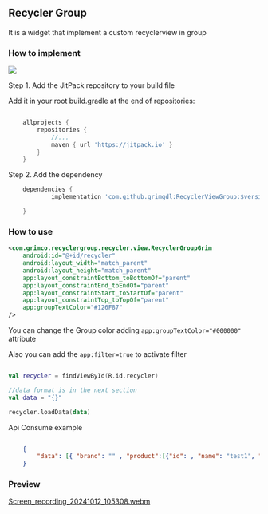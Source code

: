 ## Recycler Group

It is a widget that implement a custom recyclerview in group



### How to implement
[![](https://jitpack.io/v/grimarj89/RecyclerViewGroup.svg)](https://jitpack.io/#grimarj89/RecyclerViewGroup)

Step 1. Add the JitPack repository to your build file

Add it in your root build.gradle at the end of repositories:

```groovy

    allprojects {
		repositories {
			//...
			maven { url 'https://jitpack.io' }
		}
	}
```

Step 2. Add the dependency

```groovy
    dependencies {
	        implementation 'com.github.grimgdl:RecyclerViewGroup:$version'

	}

```



### How to use



```xml
<com.grimco.recyclergroup.recycler.view.RecyclerGroupGrim
    android:id="@+id/recycler"
    android:layout_width="match_parent"
    android:layout_height="match_parent"
    app:layout_constraintBottom_toBottomOf="parent"
    app:layout_constraintEnd_toEndOf="parent"
    app:layout_constraintStart_toStartOf="parent"
    app:layout_constraintTop_toTopOf="parent"
    app:groupTextColor="#126F87"
/>

```
You can change the Group color adding `app:groupTextColor="#000000"` attribute 

Also you can add the `app:filter=true` to activate filter

```kotlin

val recycler = findViewById(R.id.recycler)

//data format is in the next section
val data = "{}"

recycler.loadData(data)


```


Api Consume example

```json

    {
        "data": [{ "brand": "" , "product":[{"id": , "name": "test1", "presentation":"3L", "img":"https://image.com/300.jpg"},...] }, ...]
    }
```



### Preview

[Screen_recording_20241012_105308.webm](https://github.com/user-attachments/assets/7b20c4c0-2e84-4360-be80-7abca122b567)



